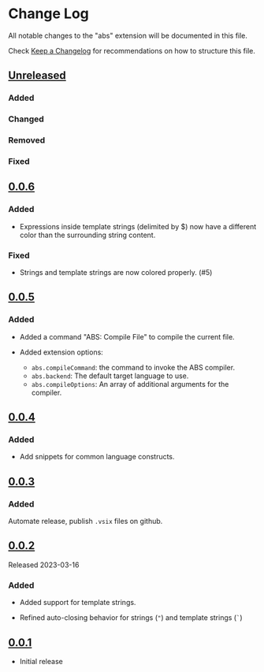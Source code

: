 # Change Log

All notable changes to the "abs" extension will be documented in this file.

Check [Keep a Changelog](http://keepachangelog.com/) for recommendations on how to structure this file.

## [Unreleased]

### Added

### Changed

### Removed

### Fixed

## [0.0.6]

### Added

- Expressions inside template strings (delimited by $) now have a different
  color than the surrounding string content.

### Fixed

- Strings and template strings are now colored properly.  (#5)

## [0.0.5]

### Added

- Added a command "ABS: Compile File" to compile the current file.

- Added extension options:
  - `abs.compileCommand`: the command to invoke the ABS compiler.
  - `abs.backend`: The default target language to use.
  - `abs.compileOptions`: An array of additional arguments for the compiler.

## [0.0.4]

### Added

- Add snippets for common language constructs.

## [0.0.3]

### Added

Automate release, publish `.vsix` files on github.

## [0.0.2]

Released 2023-03-16

### Added

- Added support for template strings.

- Refined auto-closing behavior for strings (`"`) and template strings (`` ` ``)

## [0.0.1]

- Initial release

[Unreleased]: https://github.com/abstools/abs-vs-code/compare/HEAD...v0.0.6
[0.0.6]: https://github.com/abstools/abs-vs-code/compare/v0.0.6...v0.0.5
[0.0.5]: https://github.com/abstools/abs-vs-code/compare/v0.0.5...v0.0.4
[0.0.4]: https://github.com/abstools/abs-vs-code/compare/v0.0.4...v0.0.3
[0.0.3]: https://github.com/abstools/abs-vs-code/compare/v0.0.3...v0.0.2
[0.0.2]: https://github.com/abstools/abs-vs-code/compare/v0.0.2...v0.0.1
[0.0.1]: https://github.com/abstools/abs-vs-code/commit/11b912290b0e26f521b4bc57608d690bff13ce17
